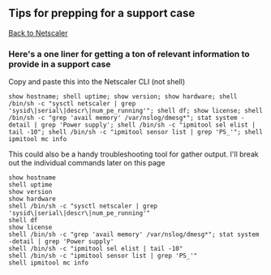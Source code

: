 ## Tips for prepping for a support case
[Back to Netscaler](netscaler.md)

### Here's a one liner for getting a ton of relevant information to provide in a support case
Copy and paste this into the Netscaler CLI (not shell)
	
	show hostname; shell uptime; show version; show hardware; shell /bin/sh -c "sysctl netscaler | grep 'sysid\|serial\|descr\|num_pe_running'"; shell df; show license; shell /bin/sh -c "grep 'avail memory' /var/nslog/dmesg*"; stat system -detail | grep 'Power supply'; shell /bin/sh -c "ipmitool sel elist | tail -10"; shell /bin/sh -c "ipmitool sensor list | grep 'PS_'"; shell ipmitool mc info

This could also be a handy troubleshooting tool for gather output.  I'll break out the individual commands later on this page

	show hostname
	shell uptime
	show version
	show hardware
	shell /bin/sh -c "sysctl netscaler | grep 'sysid\|serial\|descr\|num_pe_running'"
	shell df
	show license
	shell /bin/sh -c "grep 'avail memory' /var/nslog/dmesg*"; stat system -detail | grep 'Power supply'
	shell /bin/sh -c "ipmitool sel elist | tail -10"
	shell /bin/sh -c "ipmitool sensor list | grep 'PS_'"
	shell ipmitool mc info
	